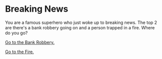 # Breaking News
You are a famous superhero who just woke up to breaking news. The top 2 are there's a bank robbery going on and a person trapped in a fire. Where do you go?

[Go to the Bank Robbery.](bank-robbers/deadlyrobbers.md)

[Go to the Fire.](FIRE/suit_is_on_fire.md)
